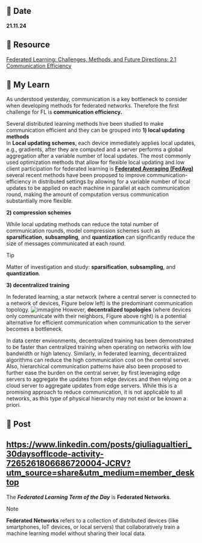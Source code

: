 ## 📅 Date
**21.11.24**

## 📰 Resource
[Federated Learning: Challenges, Methods, and Future Directions: 2.1 Communication Efficiency](https://arxiv.org/pdf/1908.07873)

## 🔖 My Learn
As understood yesterday, communication is a key bottleneck to consider when developing methods for federated networks.
Therefore the first challenge for FL is **communication efficiency.**

Several distributed learning methods hve been studied to make communication efficient and they can be grouped into
**1) local updating methods** <br>
In **Local updating schemes**, each device immediately applies local updates, e.g., 
gradients, after they are computed and a server performs a global aggregation after a variable number of local updates. 
The most commonly used optimization methods that allow for flexible local updating and low client participation for federated learning is [**Federated Averaging (FedAvg)**](https://arxiv.org/pdf/1602.05629)
several recent methods have been proposed to improve communication-efficiency
in distributed settings by allowing for a variable number of local updates to be applied on each machine in parallel at each communication round, making the amount of computation versus communication substantially more flexible.

**2) compression schemes** <br>

While local updating methods can reduce the total number of communication rounds, model compression schemes such as **sparsification**, **subsampling**, and **quantization** can significantly reduce the size of messages communicated at each round.
> [!TIP]
> Matter of investigation and study: **sparsification**, **subsampling**, and **quantization**.

**3) decentralized training** <br>

In federated learning, a star network (where a central server is connected to a network of devices, Figure below left) is the predominant communication topology. 
![immagine](https://github.com/user-attachments/assets/ad5fded4-2845-4929-85f4-b79eb16a1811)
However, **decentralized topologies** (where devices only communicate with their neighbors, Figure above right) is a potential alternative for efficient communication when communication to the server becomes a bottleneck. 

In data center environments, decentralized training has been demonstrated to be faster than centralized training when operating on networks with low bandwidth or high latency. Similarly, in federated learning, decentralized algorithms can reduce the high communication cost on the central server. Also, hierarchical communication patterns have also been proposed to further ease the burden on the central server, by first leveraging edge servers to aggregate the updates from edge devices and then relying on a cloud server to aggregate updates from edge servers. While this is a promising approach to reduce communication, it is not applicable to all networks,
as this type of physical hierarchy may not exist or be known a priori.

## 📮 Post
https://www.linkedin.com/posts/giuliagualtieri_30daysofflcode-activity-7265261806686720004-JCRV?utm_source=share&utm_medium=member_desktop
------
The _**Federated Learning Term of the Day**_ is **Federated Networks**.
> [!NOTE]
> **Federated Networks** refers to a collection of distributed devices (like smartphones, IoT devices, or local servers) that collaboratively train a machine learning model without sharing their local data.
